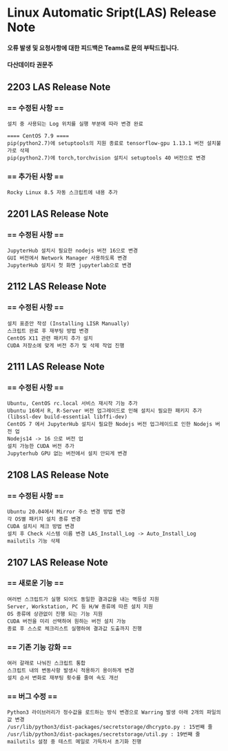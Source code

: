 # Linux Automatic Sript(LAS) Release Note
#### 오류 발생 및 요청사항에 대한 피드백은 Teams로 문의 부탁드립니다.
#### 다산데이타 권문주

## 2203 LAS Release Note

### == 수정된 사항 ==
```
설치 중 사용되는 Log 위치를 실행 부분에 따라 변경 완료

==== CentOS 7.9 ====
pip(python2.7)에 setuptools의 지원 종료로 tensorflow-gpu 1.13.1 버전 설치불가로 삭제
pip(python2.7)에 torch,torchvision 설치시 setuptools 40 버전으로 변경
```
### == 추가된 사항 ==
```
Rocky Linux 8.5 자동 스크립트에 내용 추가
```

## 2201 LAS Release Note

### == 수정된 사항 ==
```
JupyterHub 설치시 필요한 nodejs 버전 16으로 변경
GUI 버전에서 Network Manager 사용하도록 변경
JupyterHub 설치시 첫 화면 jupyterlab으로 변경
```

## 2112 LAS Release Note

### == 수정된 사항 ==
```
설치 표준안 작성 (Installing LISR Manually)
스크립트 완료 후 재부팅 방법 변경
CentOS X11 관련 패키지 추가 설치
CUDA 저장소에 맞게 버전 추가 및 삭제 작업 진행
```

## 2111 LAS Release Note

### == 수정된 사항 ==
```
Ubuntu, CentOS rc.local 서비스 재시작 기능 추가
Ubuntu 16에서 R, R-Server 버전 업그레이드로 인해 설치시 필요한 패키지 추가
(libssl-dev build-essential libffi-dev)
CentOS 7 에서 JupyterHub 설치시 필요한 Nodejs 버전 업그레이드로 인한 Nodejs 버전 업
Nodejs14 -> 16 으로 버전 업
설치 가능한 CUDA 버전 추가
Jupyterhub GPU 없는 버전에서 설치 안되게 변경
```

## 2108 LAS Release Note

### == 수정된 사항 ==
```
Ubuntu 20.04에서 Mirror 주소 변경 방법 변경
각 OS별 패키지 설치 종류 변경
CUDA 설치시 체크 방법 변경
설치 후 Check 시스템 이름 변경 LAS_Install_Log -> Auto_Install_Log
mailutils 기능 삭제
```


## 2107 LAS Release Note

### == 새로운 기능 ==
```
여러번 스크립트가 실행 되어도 동일한 결과값을 내는 멱등성 지원
Server, Workstation, PC 등 H/W 종류에 따른 설치 지원
OS 종류에 상관없이 진행 되는 기능 지원
CUDA 버전을 미리 선택하여 원하는 버전 설치 가능
종료 후 스스로 체크리스트 실행하여 결과값 도출까지 진행
```

### == 기존 기능 강화 ==
```
여러 갈래로 나눠진 스크립트 통합
스크립트 내의 변동사항 발생시 적용하기 용이하게 변경
설치 순서 변화로 재부팅 횟수를 줄여 속도 개선
```
### == 버그 수정 ==
```
Python3 라이브러리가 정수값을 로드하는 방식 변경으로 Warring 발생 아래 2개의 파일의 값 변경
/usr/lib/python3/dist-packages/secretstorage/dhcrypto.py : 15번째 줄
/usr/lib/python3/dist-packages/secretstorage/util.py : 19번째 줄
mailutils 설정 중 테스트 메일로 가득차서 초기화 진행
```